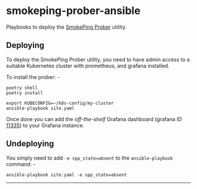 # smokeping-prober-ansible
Playbooks to deploy the [SmokePing Prober] utility.

## Deploying
To deploy the SmokePing Prober utility, you need to have admin access to
a suitable Kubernetes cluster with prometheus, and grafana installed.

To install the prober: -

    poetry shell
    poetry install

    export KUBECONFIG=~/k8s-config/my-cluster
    ansible-playbook site.yaml

Once done you can add the *off-the-shelf* Grafana dashboard (grafana ID [11335])
to your Grafana instance.

## Undeploying
You simply need to add `-e spp_state=absent` to the `ansible-playbook` command: -

    ansible-playbook site.yaml -e spp_state=absent

---

[smokeping prober]: https://github.com/SuperQ/smokeping_prober
[11335]: https://grafana.com/grafana/dashboards/11335-smoke-ping/
